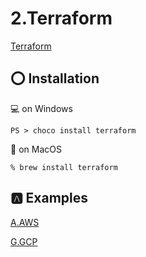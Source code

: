 # 2.Terraform

[Terraform](https://formulae.brew.sh/formula/terraform)

## :o: Installation

:computer: on Windows

```
PS > choco install terraform
```

:apple: on MacOS

```
% brew install terraform
```


## :a: Examples

[A.AWS](A.AWS)

[G.GCP](G.GCP)
